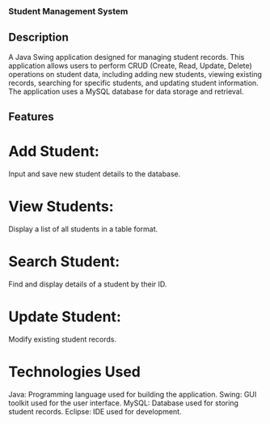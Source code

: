 ### Student Management System
## Description
A Java Swing application designed for managing student records. This application allows users to perform CRUD (Create, Read, Update, Delete) operations on student data, including adding new students, viewing existing records, searching for specific students, and updating student information. The application uses a MySQL database for data storage and retrieval.

## Features
# Add Student: 
Input and save new student details to the database.
# View Students: 
Display a list of all students in a table format.
# Search Student: 
Find and display details of a student by their ID.
# Update Student: 
Modify existing student records.
# Technologies Used
Java: Programming language used for building the application.
Swing: GUI toolkit used for the user interface.
MySQL: Database used for storing student records.
Eclipse: IDE used for development.

